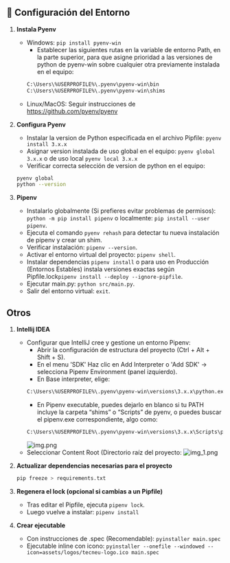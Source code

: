 ## 🚀 Configuración del Entorno

1. **Instala Pyenv**
    - Windows: `pip install pyenv-win`
      - Establecer las siguientes rutas en la variable de entorno Path, en la parte superior, para que asigne prioridad a las versiones de python de pyenv-win sobre cualquier otra previamente instalada en el equipo:
      ```bash
      C:\Users\%USERPROFILE%\.pyenv\pyenv-win\bin
      C:\Users\%USERPROFILE%\.pyenv\pyenv-win\shims
    - Linux/MacOS: Seguir instrucciones de https://github.com/pyenv/pyenv

2. **Configura Pyenv**
   - Instalar la version de Python especificada en el archivo Pipfile: `pyenv install 3.x.x`
   - Asignar version instalada de uso global en el equipo: `pyenv global 3.x.x` o de uso local `pyenv local 3.x.x`
   - Verificar correcta selección de version de python en el equipo:
   ```bash
   pyenv global
   python --version

3. **Pipenv**
   - Instalarlo globalmente (Si prefieres evitar problemas de permisos): `python -m pip install pipenv` o localmente: `pip install --user pipenv`.
   - Ejecuta el comando `pyenv rehash` para detectar tu nueva instalación de pipenv y crear un shim.
   - Verificar instalación: `pipenv --version`.
   - Activar el entorno virtual del proyecto: `pipenv shell`.
   - Instalar dependencias `pipenv install` o para uso en Producción (Entornos Estables) instala versiones exactas según Pipfile.lock`pipenv install --deploy --ignore-pipfile`.
   - Ejecutar main.py: `python src/main.py`.
   - Salir del entorno virtual: `exit`.
   
[//]: # (5. **Instala dependencias** )

[//]: # (   ```bash)

[//]: # (   pip install -r requirements.txt)

## Otros

1. **Intellij IDEA**
   - Configurar que IntelliJ cree y gestione un entorno Pipenv:
     - Abrir la configuración de estructura del proyecto (Ctrl + Alt + Shift + S).
     - En el menu 'SDK' Haz clic en Add Interpreter o 'Add SDK' → selecciona Pipenv Environment (panel izquierdo).
     - En Base interpreter, elige: 
     ```bash
     C:\Users\%USERPROFILE%\.pyenv\pyenv-win\versions\3.x.x\python.exe
     ```
     - En Pipenv executable, puedes dejarlo en blanco si tu PATH incluye la carpeta “shims” o “Scripts” de pyenv, o puedes buscar el pipenv.exe correspondiente, algo como:
     ```bash
     C:\Users\%USERPROFILE%\.pyenv\pyenv-win\versions\3.x.x\Scripts\pipenv.exe
     ```
     ![img.png](img.png)
   - Seleccionar Content Root (Directorio raíz del proyecto:
   ![img_1.png](img_1.png)

2. **Actualizar dependencias necesarias para el proyecto**
   ```bash
   pip freeze > requirements.txt
   
3. **Regenera el lock (opcional si cambias a un Pipfile)**
   - Tras editar el Pipfile, ejecuta `pipenv lock`.
   - Luego vuelve a instalar: `pipenv install`
   
4. **Crear ejecutable**
    - Con instrucciones de .spec (Recomendable): `pyinstaller main.spec`
    - Ejecutable inline con icono: `pyinstaller --onefile --windowed --icon=assets/logos/tecneu-logo.ico main.spec`
